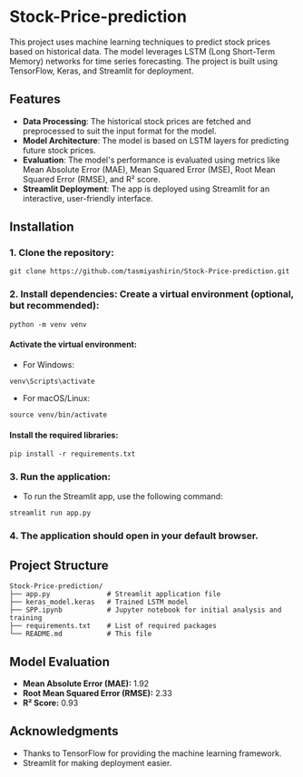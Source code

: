 # Stock-Price-prediction
This project uses machine learning techniques to predict stock prices based on historical data. The model leverages LSTM (Long Short-Term Memory) networks for time series forecasting. The project is built using TensorFlow, Keras, and Streamlit for deployment.

## Features

- **Data Processing**: The historical stock prices are fetched and preprocessed to suit the input format for the model.
- **Model Architecture**: The model is based on LSTM layers for predicting future stock prices.
- **Evaluation**: The model's performance is evaluated using metrics like Mean Absolute Error (MAE), Mean Squared Error (MSE), Root Mean Squared Error (RMSE), and R² score.
- **Streamlit Deployment**: The app is deployed using Streamlit for an interactive, user-friendly interface.

## Installation

### 1. Clone the repository:

```
git clone https://github.com/tasmiyashirin/Stock-Price-prediction.git
```

### 2. Install dependencies: Create a virtual environment (optional, but recommended):

```
python -m venv venv
```

#### Activate the virtual environment:

- For Windows:
```
venv\Scripts\activate
```
- For macOS/Linux:
```
source venv/bin/activate
```

#### Install the required libraries:

```
pip install -r requirements.txt
```

### 3. Run the application:

- To run the Streamlit app, use the following command:
```
streamlit run app.py
```

### 4. The application should open in your default browser.

## Project Structure
```
Stock-Price-prediction/
├── app.py              # Streamlit application file
├── keras_model.keras   # Trained LSTM model
├── SPP.ipynb           # Jupyter notebook for initial analysis and training
├── requirements.txt    # List of required packages
└── README.md           # This file
```

## Model Evaluation
- **Mean Absolute Error (MAE):** 1.92
- **Root Mean Squared Error (RMSE):** 2.33
- **R² Score:** 0.93

## Acknowledgments
- Thanks to TensorFlow for providing the machine learning framework.
- Streamlit for making deployment easier.

